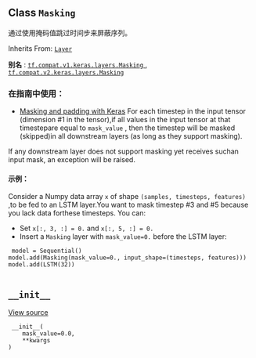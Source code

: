 

## Class  `Masking` 
通过使用掩码值跳过时间步来屏蔽序列。

Inherits From: [ `Layer` ](https://tensorflow.google.cn/api_docs/python/tf/keras/layers/Layer)

**别名** : [ `tf.compat.v1.keras.layers.Masking` ](/api_docs/python/tf/keras/layers/Masking), [ `tf.compat.v2.keras.layers.Masking` ](/api_docs/python/tf/keras/layers/Masking)

### 在指南中使用：
- [Masking and padding with Keras](https://tensorflow.google.cn/guide/keras/masking_and_padding)
For each timestep in the input tensor (dimension #1 in the tensor),if all values in the input tensor at that timestepare equal to  `mask_value` , then the timestep will be masked (skipped)in all downstream layers (as long as they support masking).

If any downstream layer does not support masking yet receives suchan input mask, an exception will be raised.

#### 示例：
Consider a Numpy data array  `x`  of shape  `(samples, timesteps, features)` ,to be fed to an LSTM layer.You want to mask timestep #3 and #5 because you lack data forthese timesteps. You can:

- Set  `x[:, 3, :] = 0.`  and  `x[:, 5, :] = 0.` 
- Insert a  `Masking`  layer with  `mask_value=0.`  before the LSTM layer:


```
 model = Sequential()
model.add(Masking(mask_value=0., input_shape=(timesteps, features)))
model.add(LSTM(32))
 
```

##  `__init__` 
[View source](https://github.com/tensorflow/tensorflow/blob/r2.0/tensorflow/python/keras/layers/core.py#L83-L87)

```
 __init__(
    mask_value=0.0,
    **kwargs
)
 
```

